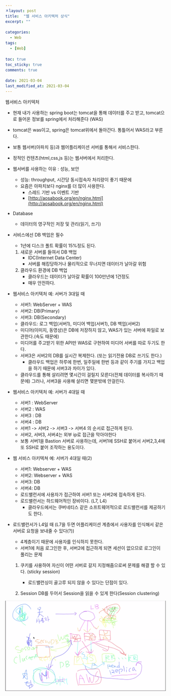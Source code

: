 ```yaml
---
ㅈlayout: post
title:  "웹 서비스 아키텍처 상식"
excerpt: ""

categories:
  - Web
tags:
  - [Web]

toc: true
toc_sticky: true
comments: true
 
date: 2021-03-04
last_modified_at: 2021-03-04
---
```


웹서비스 아키텍처

- 현재 내가 사용하는 spring boot는 tomcat을 통해 데이터를 주고 받고, tomcat으로 들어온 정보를 spring에서 처리해준다 (WAS)

- tomcat은 was이고, spring은 tomcat위에서 돌아간다. 통틀어서 WAS라고 부른다.

- 보통 웹서버(아파치 등)과 웹어플리케이션 서버를 통해서 서비스한다.

- 정적인 컨텐츠(html,css,js 등)는 웹서버에서 처리한다.

- 웹서버를 사용하는 이유 : 성능, 보안

  - 성능: throughput, 시간당 동시접속자 처리량이 좋기 때문에
  - 요즘은 아파치보다 nginx를 더 많이 사용한다.
    - 스레드 기반 vs 이벤트 기반
    - [http://aosabook.org/en/nginx.html](http://aosabook.org/en/nginx.html)

- Database

  - 데이터의 영구적인 저장 및 관리(읽기, 쓰기)

- 서비스에선 DB 백업은 필수

  - 1년에 디스크 폴트 확률이 15%정도 된다.

  1. 새로운 서버를 들여서 DB 백업
     - IDC(Internet Data Center)
     - 서버를 해킹당하거나 물리적으로 무너지면 데이터가 날아갈 위험
  2. 클라우드 환경에 DB 백업
     - 클라우드는 데이터가 날아갈 확률이 100만년에 1건정도
     - 매우 안전하다.

- 웹서비스 아키텍처 예: 서버가 3대일 때

  - 서버1: WebServer + WAS
  - 서버2: DB(Primary)
  - 서버3: DB(Secondary)
  - 클라우드: 로그 백업(서버1), 미디어 백업(서버1), DB 백업(서버2)
  - 미디어(이미지, 동영상)은 DB에 저장하지 않고, WAS가 있는 서버에 파일로 보관한다.(속도 때문에)
  - 미디어를 주고받기 위한 API만 WAS로 구현하여 미디어 서버를 따로 두기도 한다.
  - 서버3은 서버2의 DB를 실시간 복제한다. (또는 읽기전용 DB로 쓰기도 한다.)
    - 클라우드 백업은 하루에 한번, 일주일에 한번 등과 같이 주기를 가지고 백업을 하기 때문에 서버3과 차이가 있다.
  - 클라우드를 통해 살리려면 몇시간이 걸릴지 모른다(전체 데이터를 복사하기 때문에) 그러나, 서버3을 사용해 살리면 몇분밖에 안걸린다.

- 웹서비스 아키텍처 예: 서버가 4대일 때

  - 서버1 : WebServer
  - 서버2 : WAS
  - 서버3 : DB
  - 서버4 : DB
  - 서버1 -> 서버2 -> 서버3 -> 서버4 의 순서로 접근하게 된다.
  - 서버2, 서버3, 서버4는 외부 ip로 접근을 막아야한다
  - 보통 서버1을 Bastion 서버로 사용하는데, 서버1에 SSH로 붙어서 서버2,3,4에 또 SSH로 붙어 조작하는 용도이다.

- 웹 서비스 아키텍쳐 예: 서버가 4대일 때(2)

  - 서버1: Webserver + WAS
  - 서버2: Webserver + WAS
  - 서버3: DB
  - 서버4: DB
  - 로드밸런서에 사용자가 접근하여 서버1 또는 서버2에 접속하게 된다.
  - 로드밸런서는 하드웨어적인 장비이다. (L7, L4) 
    - 클라우드에서는 쿠버네티스 같은 소프트웨어적으로 로드밸런서를 제공하기도 한다.

- 로드밸런서가 L4일 때 (L7을 두면 어플리케이션 계층에서 사용자를 인식해서 같은 서버로 요청을 보내줄 수 있다(?))

  - 4계층이기 때문에 사용자를 인식하지 못한다.
  - 서버1에 처음 로그인한 후, 서버2에 접근하게 되면 세션이 없으므로 로그인이 풀리는 문제

  1. 쿠키를 사용하여 자신이 어떤 서버로 갈지 지정해줌으로써 문제를 해결 할 수 있다. (sticky session)
     - 로드밸런싱이 골고루 되지 않을 수 있다는 단점이 있다.

  2. Session DB를 두어서 Session을 읽을 수 있게 한다(Session clustering)

![](/public/img/Web-architecture/1.png)